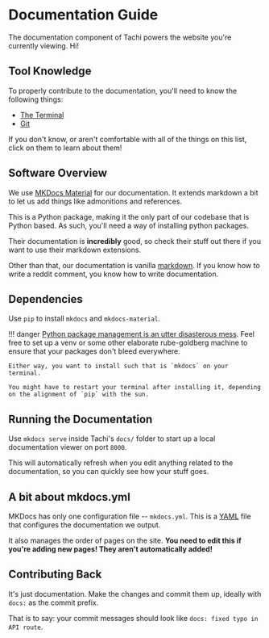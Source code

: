 # Documentation Guide

The documentation component of Tachi powers the website you're currently viewing. Hi!

## Tool Knowledge

To properly contribute to the documentation, you'll need to know the following things:

- [The Terminal](../tools/terminal.md)
- [Git](../tools/git.md)

If you don't know, or aren't comfortable with all of the things on this list, click on them to learn about them!

## Software Overview

We use [MKDocs Material](https://squidfunk.github.io/mkdocs-material/) for our documentation.
It extends markdown a bit to let us add things like admonitions and references.

This is a Python package, making it the only part of our codebase that is Python based. As such, you'll need a way of installing python packages.

Their documentation is **incredibly** good, so check their stuff out there if you want to use their markdown extensions.

Other than that, our documentation is vanilla [markdown](https://www.markdownguide.org/basic-syntax/). If you know how to write a reddit comment, you know how to write documentation.

## Dependencies

Use `pip` to install `mkdocs` and `mkdocs-material`.

!!! danger
	[Python package management is an utter disasterous mess](https://stackoverflow.com/questions/48941116/does-python-pip-have-the-equivalent-of-nodes-package-json). Feel free to set up a venv or some other elaborate rube-goldberg machine to ensure that your packages don't bleed everywhere.
	
	Either way, you want to install such that is `mkdocs` on your terminal.

	You might have to restart your terminal after installing it, depending on the alignment of `pip` with the sun.

## Running the Documentation

Use `mkdocs serve` inside Tachi's `docs/` folder to start up a local documentation viewer on port `8000`.

This will automatically refresh when you edit anything related to the documentation, so you can quickly see how your stuff goes.

## A bit about mkdocs.yml

MKDocs has only one configuration file -- `mkdocs.yml`. This is a [YAML](https://en.wikipedia.org/wiki/YAML) file that configures the documentation we output.

It also manages the order of pages on the site. **You need to edit this if you're adding new pages! They aren't automatically added!**

## Contributing Back

It's just documentation. Make the changes and commit them up, ideally with `docs:` as the commit prefix.

That is to say: your commit messages should look like `docs: fixed typo in API route`.